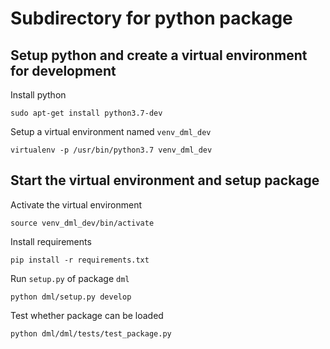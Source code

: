 # Subdirectory for python package

## Setup python and create a virtual environment for development
Install python
```
sudo apt-get install python3.7-dev
```
Setup a virtual environment named `venv_dml_dev`
```
virtualenv -p /usr/bin/python3.7 venv_dml_dev
```

## Start the virtual environment and setup package
Activate the virtual environment
```
source venv_dml_dev/bin/activate
```
Install requirements
```
pip install -r requirements.txt
```
Run `setup.py` of package `dml`
```
python dml/setup.py develop
```
Test whether package can be loaded
```
python dml/dml/tests/test_package.py
```

